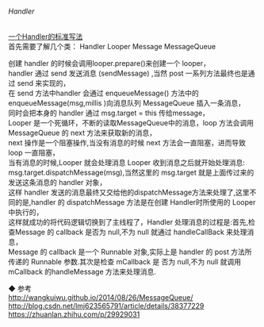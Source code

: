 ###### Handler  
[一个Handler的标准写法](fun/handler_fun.md)  
首先需要了解几个类： Handler  Looper  Message  MessageQueue   

创建 handler 的时候会调用looper.prepare()来创建一个 looper，  
handler 通过 send 发送消息 (sendMessage) ,当然 post 一系列方法最终也是通过 send 来实现的，    
在 send 方法中handler 会通过 enqueueMessage() 方法中的 enqueueMessage(msg,millis )向消息队列 MessageQueue 插入一条消息，   
同时会把本身的 handler 通过 msg.target = this 传给message，    
Looper 是一个死循环，不断的读取MessageQueue中的消息，loop 方法会调用 MessageQueue 的 next 方法来获取新的消息，  
next 操作是一个阻塞操作,当没有消息的时候 next 方法会一直阻塞，进而导致 loop 一直阻塞，  
当有消息的时候,Looper 就会处理消息 Looper 收到消息之后就开始处理消息: msg.target.dispatchMessage(msg),当然这里的 msg.target 就是上面传过来的发送这条消息的 handler 对象，  
这样 handler 发送的消息最终又交给他的dispatchMessage方法来处理了,这里不同的是,handler 的 dispatchMessage 方法是在创建 Handler时所使用的 Looper 中执行的，  
这样就成功的将代码逻辑切换到了主线程了，Handler 处理消息的过程是:首先,检查Message 的 callback 是否为 null,不为 null 就通过 handleCallBack 来处理消息，  
Message 的 callback 是一个 Runnable 对象,实际上是 handler 的 post 方法所传递的 Runnable 参数.其次是检查 mCallback 是 否为 null,不为 null 就调用 mCallback 的handleMessage 方法来处理消息.


◆ 参考  
http://wangkuiwu.github.io/2014/08/26/MessageQueue/  
http://blog.csdn.net/lmj623565791/article/details/38377229  
https://zhuanlan.zhihu.com/p/29929031  


